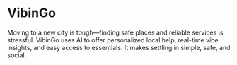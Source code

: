 # VibinGo
Moving to a new city is tough—finding safe places and reliable services is stressful. VibinGo uses AI to offer personalized local help, real-time vibe insights, and easy access to essentials. It makes settling in simple, safe, and social.
